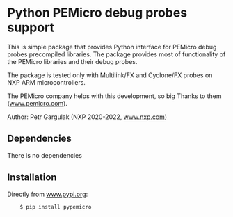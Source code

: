 Python PEMicro debug probes support
===================================

This is simple package that provides Python interface for PEMicro debug probes precompiled libraries. The package provides most of functionality 
of the PEMicro libraries and their debug probes.

The package is tested only with Multilink/FX and Cyclone/FX probes on NXP ARM microcontrollers.

The PEMicro company helps with this development, so big Thanks to them (www.pemicro.com).

Author: Petr Gargulak (NXP 2020-2022, www.nxp.com)

Dependencies
------------

There is no dependencies


Installation
------------
Directly from www.pypi.org:

``` bash
    $ pip install pypemicro
